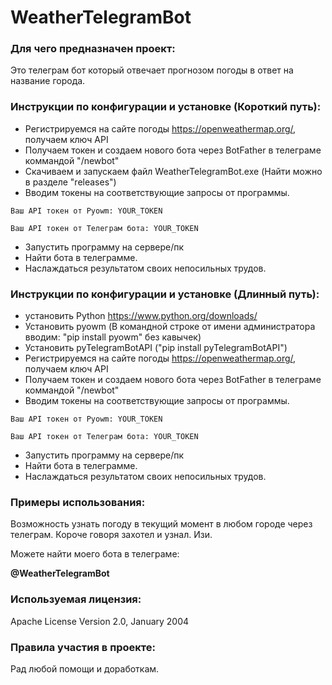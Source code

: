 # WeatherTelegramBot

### Для чего предназначен проект:
Это телеграм бот который отвечает прогнозом погоды в ответ на название города.

### Инструкции по конфигурации и установке (Короткий путь):
- Регистрируемся на сайте погоды https://openweathermap.org/, получаем ключ API
- Получаем токен и создаем нового бота через BotFather в телеграме коммандой "/newbot"
- Скачиваем и запускаем файл WeatherTelegramBot.exe (Найти можно в разделе "releases")
- Вводим токены на соответствующие запросы от программы.
```
Ваш API токен от Pyowm: YOUR_TOKEN
```
```
Ваш API токен от Телеграм бота: YOUR_TOKEN
```
- Запустить программу на сервере/пк
- Найти бота в телеграмме.
- Наслаждаться результатом своих непосильных трудов.

### Инструкции по конфигурации и установке (Длинный путь):
- установить Python https://www.python.org/downloads/
- Установить pyowm (В командной строке от имени администратора вводим: "pip install pyowm" без кавычек)
- Установить pyTelegramBotAPI ("pip install pyTelegramBotAPI")
- Регистрируемся на сайте погоды https://openweathermap.org/, получаем ключ API
- Получаем токен и создаем нового бота через BotFather в телеграме коммандой "/newbot"
- Вводим токены на соответствующие запросы от программы.
```
Ваш API токен от Pyowm: YOUR_TOKEN
```
```
Ваш API токен от Телеграм бота: YOUR_TOKEN
```
- Запустить программу на сервере/пк
- Найти бота в телеграмме.
- Наслаждаться результатом своих непосильных трудов.

### Примеры использования:
Возможность узнать погоду в текущий момент в любом городе через телеграм.
Короче говоря захотел и узнал. Изи.

Можете найти моего бота в телеграме:

 **@WeatherTelegramBot**
 
### Используемая лицензия: 
Apache License Version 2.0, January 2004 

### Правила участия в проекте:
Рад любой помощи и доработкам.
